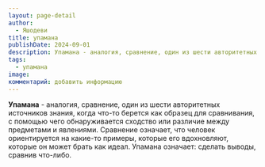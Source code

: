 ```yaml
---
layout: page-detail
author:
  - Яшодеви
title: упамана
publishDate: 2024-09-01
description: Упамана - аналогия, сравнение, один из шести авторитетных источников знания, когда что-то берется как образец для сравнивания, с помощью чего обнаруживается сходство или различие между предметами и явлениями.
tags:
  - упамана
image: 
комментарий: добавить информацию
---
```

**Упамана** - аналогия, сравнение, один из шести авторитетных источников знания, когда что-то берется как образец для сравнивания, с помощью чего обнаруживается сходство или различие между предметами и явлениями. Сравнение означает, что человек ориентируется на какие-то примеры, которые его вдохновляют, которые он может брать как идеал. Упамана означает: сделать выводы, сравнив что-либо.

